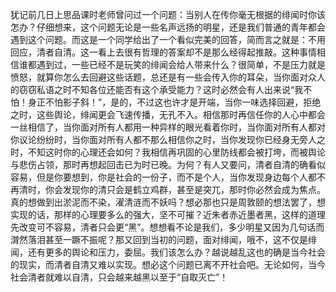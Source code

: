 犹记前几日上思品课时老师曾问过一个问题：当别人在传你毫无根据的绯闻时你该怎办？仔细想来，这个问题无论是一些名声远扬的明星，还是我们普通的青年都会遇到这个问题。而这是一个同学给出了一个看似完美的回答，简而言之就是：不用回应，清者自清。这一看上去很有哲理的答案却不是那么经得起推敲。这种事情相信谁都遇到过，一些已经不是玩笑的绯闻会给人带来什么？很简单，不是压力就是愤怒，就算你怎么去回避这些话题，总还是有一些会传入你的耳朵，当你面对众人的窃窃私语之时不知各位还能否有这个承受能力？这时必然会有人出来说“我不怕！身正不怕影子斜！”，是的，不过这也许才是开端，当你一味选择回避，拒绝之时，这些舆论，绯闻更会飞速传播，无孔不入。相信那时再信任你的人心中都会一丝相信了，当你面对所有人都用一种异样的眼光看着你时，当你面对所有人都对你议论纷纷时，当你面对所有人都不那么相信你之时，当你发现你已经身无旁人之时，不知这时你的心理还会如何？我相信再巩固的心里防线都会被打垮，而被舆论与悲伤占领，那时再想起回击已为时已晚。为何？有人又要问，清者自清的确看似容易，但是你要想到，你是社会的一份子，而不是个人，当你发现身边每个人都不再清时，你会发现你的清只会是鹤立鸡群，甚至是突兀，那时你必然会成为焦点。真的想做到出淤泥而不染，濯清涟而不妖吗？想必那也只是周敦颐的想法罢了，想实现的话，那样的心理要多么的强大，坚不可摧？近朱者赤近墨者黑，这样的道理先改变可不容易，清者只会更“黑”。想想看不论是我们，多少明星又因为几句话而潸然落泪甚至一蹶不振呢？那又回到当初的问题，面对绯闻，哦不，这不仅是绯闻，还有更多的舆论和压力，委屈。我们该怎么办？越说越乱这也的确是当今社会的现实，而清者自清又难以实现。想必这个问题已离不开社会吧。无论如何，当今社会清者就难以自清，只会越来越黑以至于“自取灭亡”！
<!-- ##{"timestamp":1444481640}## -->